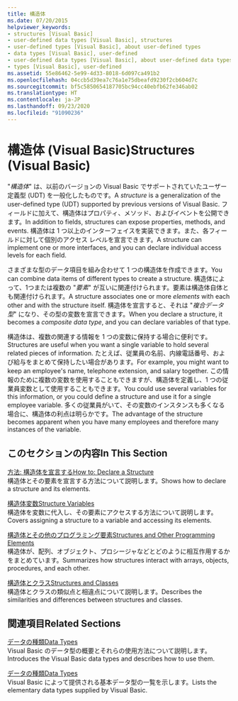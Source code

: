 ```yaml
---
title: 構造体
ms.date: 07/20/2015
helpviewer_keywords:
- structures [Visual Basic]
- user-defined data types [Visual Basic], structures
- user-defined types [Visual Basic], about user-defined types
- data types [Visual Basic], user-defined
- user-defined data types [Visual Basic], about user-defined data types
- types [Visual Basic], user-defined
ms.assetid: 55e86462-5e99-4d33-8018-6d097ca491b2
ms.openlocfilehash: 04ccb5d39ea7c76a1e75dbeafd9230f2cb604d7c
ms.sourcegitcommit: bf5c5850654187705bc94cc40ebfb62fe346ab02
ms.translationtype: HT
ms.contentlocale: ja-JP
ms.lasthandoff: 09/23/2020
ms.locfileid: "91090236"
---
```

# <a name="structures-visual-basic"></a><span data-ttu-id="aae14-102">構造体 (Visual Basic)</span><span class="sxs-lookup"><span data-stu-id="aae14-102">Structures (Visual Basic)</span></span>

<span data-ttu-id="aae14-103">"*構造体*" は、以前のバージョンの Visual Basic でサポートされていたユーザー定義型 (UDT) を一般化したものです。</span><span class="sxs-lookup"><span data-stu-id="aae14-103">A *structure* is a generalization of the user-defined type (UDT) supported by previous versions of Visual Basic.</span></span> <span data-ttu-id="aae14-104">フィールドに加えて、構造体はプロパティ、メソッド、およびイベントを公開できます。</span><span class="sxs-lookup"><span data-stu-id="aae14-104">In addition to fields, structures can expose properties, methods, and events.</span></span> <span data-ttu-id="aae14-105">構造体は 1 つ以上のインターフェイスを実装できます。また、各フィールドに対して個別のアクセス レベルを宣言できます。</span><span class="sxs-lookup"><span data-stu-id="aae14-105">A structure can implement one or more interfaces, and you can declare individual access levels for each field.</span></span>  
  
 <span data-ttu-id="aae14-106">さまざまな型のデータ項目を組み合わせて 1 つの構造体を作成できます。</span><span class="sxs-lookup"><span data-stu-id="aae14-106">You can combine data items of different types to create a structure.</span></span> <span data-ttu-id="aae14-107">構造体によって、1つまたは複数の "*要素*" が互いに関連付けられます。要素は構造体自体とも関連付けられます。</span><span class="sxs-lookup"><span data-stu-id="aae14-107">A structure associates one or more *elements* with each other and with the structure itself.</span></span> <span data-ttu-id="aae14-108">構造体を宣言すると、それは "*複合データ型*" になり、その型の変数を宣言できます。</span><span class="sxs-lookup"><span data-stu-id="aae14-108">When you declare a structure, it becomes a *composite data type*, and you can declare variables of that type.</span></span>  
  
 <span data-ttu-id="aae14-109">構造体は、複数の関連する情報を 1 つの変数に保持する場合に便利です。</span><span class="sxs-lookup"><span data-stu-id="aae14-109">Structures are useful when you want a single variable to hold several related pieces of information.</span></span> <span data-ttu-id="aae14-110">たとえば、従業員の名前、内線電話番号、および給与をまとめて保持したい場合があります。</span><span class="sxs-lookup"><span data-stu-id="aae14-110">For example, you might want to keep an employee's name, telephone extension, and salary together.</span></span> <span data-ttu-id="aae14-111">この情報のために複数の変数を使用することもできますが、構造体を定義し、1 つの従業員変数として使用することもできます。</span><span class="sxs-lookup"><span data-stu-id="aae14-111">You could use several variables for this information, or you could define a structure and use it for a single employee variable.</span></span> <span data-ttu-id="aae14-112">多くの従業員がいて、その変数のインスタンスも多くなる場合に、構造体の利点は明らかです。</span><span class="sxs-lookup"><span data-stu-id="aae14-112">The advantage of the structure becomes apparent when you have many employees and therefore many instances of the variable.</span></span>  
  
## <a name="in-this-section"></a><span data-ttu-id="aae14-113">このセクションの内容</span><span class="sxs-lookup"><span data-stu-id="aae14-113">In This Section</span></span>  

 [<span data-ttu-id="aae14-114">方法: 構造体を宣言する</span><span class="sxs-lookup"><span data-stu-id="aae14-114">How to: Declare a Structure</span></span>](how-to-declare-a-structure.md)  
 <span data-ttu-id="aae14-115">構造体とその要素を宣言する方法について説明します。</span><span class="sxs-lookup"><span data-stu-id="aae14-115">Shows how to declare a structure and its elements.</span></span>  
  
 [<span data-ttu-id="aae14-116">構造体変数</span><span class="sxs-lookup"><span data-stu-id="aae14-116">Structure Variables</span></span>](structure-variables.md)  
 <span data-ttu-id="aae14-117">構造体を変数に代入し、その要素にアクセスする方法について説明します。</span><span class="sxs-lookup"><span data-stu-id="aae14-117">Covers assigning a structure to a variable and accessing its elements.</span></span>  
  
 [<span data-ttu-id="aae14-118">構造体とその他のプログラミング要素</span><span class="sxs-lookup"><span data-stu-id="aae14-118">Structures and Other Programming Elements</span></span>](structures-and-other-programming-elements.md)  
 <span data-ttu-id="aae14-119">構造体が、配列、オブジェクト、プロシージャなどとどのように相互作用するかをまとめています。</span><span class="sxs-lookup"><span data-stu-id="aae14-119">Summarizes how structures interact with arrays, objects, procedures, and each other.</span></span>  
  
 [<span data-ttu-id="aae14-120">構造体とクラス</span><span class="sxs-lookup"><span data-stu-id="aae14-120">Structures and Classes</span></span>](structures-and-classes.md)  
 <span data-ttu-id="aae14-121">構造体とクラスの類似点と相違点について説明します。</span><span class="sxs-lookup"><span data-stu-id="aae14-121">Describes the similarities and differences between structures and classes.</span></span>  
  
## <a name="related-sections"></a><span data-ttu-id="aae14-122">関連項目</span><span class="sxs-lookup"><span data-stu-id="aae14-122">Related Sections</span></span>  

 [<span data-ttu-id="aae14-123">データの種類</span><span class="sxs-lookup"><span data-stu-id="aae14-123">Data Types</span></span>](index.md)  
 <span data-ttu-id="aae14-124">Visual Basic のデータ型の概要とそれらの使用方法について説明します。</span><span class="sxs-lookup"><span data-stu-id="aae14-124">Introduces the Visual Basic data types and describes how to use them.</span></span>  
  
 [<span data-ttu-id="aae14-125">データの種類</span><span class="sxs-lookup"><span data-stu-id="aae14-125">Data Types</span></span>](../../../language-reference/data-types/index.md)  
 <span data-ttu-id="aae14-126">Visual Basic によって提供される基本データ型の一覧を示します。</span><span class="sxs-lookup"><span data-stu-id="aae14-126">Lists the elementary data types supplied by Visual Basic.</span></span>
